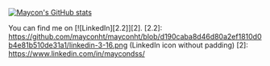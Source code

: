 
[![Maycon's GitHub stats](https://github-readme-stats.vercel.app/api?username=mayconht)](https://github.com/anuraghazra/github-readme-stats)



You can find me on [![LinkedIn][2.2]][2].
[2.2]: https://github.com/mayconht/mayconht/blob/d190caba8d46d80a2ef1810d0b4e81b510de31a1/linkedin-3-16.png (LinkedIn icon without padding)
[2]: https://www.linkedin.com/in/maycondss/
